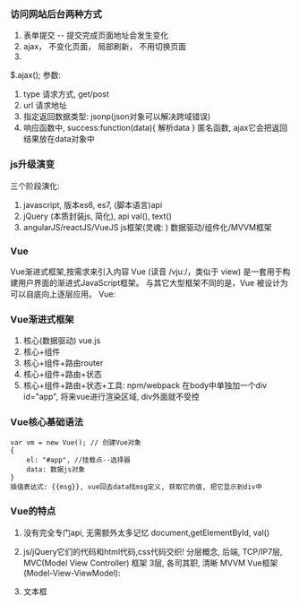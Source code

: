 ### 访问网站后台两种方式
1.	表单提交 -- 提交完成页面地址会发生变化
2.	ajax， 不变化页面， 局部刷新， 不用切换页面
3.	
$.ajax();
参数:
1) type 请求方式, get/post
2) url 请求地址
3) 指定返回数据类型: jsonp(json对象可以解决跨域错误)
4) 响应函数中, success:function(data){ 解析data } 匿名函数, ajax它会把返回结果放在data对象中

### js升级演变
三个阶段演化:
1) javascript, 版本es6, es7, (脚本语言)api
2) jQuery (本质封装js, 简化), api val(), text()
3) angularJS/reactJS/VueJS js框架(灵魂: ) 数据驱动/组件化/MVVM框架

### Vue
Vue渐进式框架,按需求来引入内容
Vue (读音 /vjuː/，类似于 view) 是一套用于构建用户界面的渐进式JavaScript框架。
与其它大型框架不同的是，Vue 被设计为可以自底向上逐层应用。
Vue: <script src="https://cdn.jsdelivr.net/npm/vue/dist/vue.js"></script>

### Vue渐进式框架
1) 核心(数据驱动) vue.js
2) 核心+组件
3) 核心+组件+路由router
4) 核心+组件+路由+状态
5) 核心+组件+路由+状态+工具: npm/webpack
   在body中单独加一个div id="app", 将来vue进行渲染区域, div外面就不受控
   
### Vue核心基础语法
	var vm = new Vue(); // 创建Vue对象
	{
		el: "#app", //挂载点--选择器
		data: 数据js对象
	}
	插值表达式: {{msg}}, vue回去data找msg定义, 获取它的值, 把它显示到div中
	

### Vue的特点
1) 没有完全专门api, 无需额外太多记忆 document,getElementById, val()
2) js/jQuery它们的代码和html代码,css代码交织!
   分层概念, 后端, TCP/IP7层, MVC(Model View Controller) 框架 3层, 各司其职, 清晰
   MVVM Vue框架 (Model-View-ViewModel):

3) 文本框